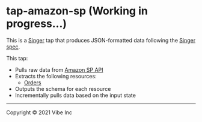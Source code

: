 # tap-amazon-sp (Working in progress...)

This is a [Singer][1] tap that produces JSON-formatted data following the [Singer spec][2].

This tap:

- Pulls raw data from [Amazon SP API][3]
- Extracts the following resources:
  - [Orders][4]
- Outputs the schema for each resource
- Incrementally pulls data based on the input state

---

Copyright &copy; 2021 Vibe Inc

[1]: https://singer.io
[2]: https://github.com/singer-io/getting-started/blob/master/SPEC.md
[3]: https://github.com/amzn/selling-partner-api-docs
[4]: https://github.com/amzn/selling-partner-api-docs/blob/main/references/orders-api/ordersV0.md
